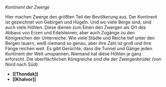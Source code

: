 *Kontinent der Zwerge*

Hier machen Zwerge den größten Teil der Bevölkerung aus. Der Kontinent ist gezeichnet von Gebirgen und Hügeln. Und wo viele Berge sind, sind auch viele Höhlen. Diese dienen zum Einen den Zwergen als Ort des Abbaus von Erzen und Edelsteinen, aber auch Zugänge zu den Königreichen der Unterreiche. Wie viele Städte und Reiche tief unter den Bergen lauern, weiß niemand so genau, aber ihre Zahl ist groß und ihre Fänge reichen weit. Es gibt Gerüchte, dass die Tunnel und Gänge jeden Kontinent der Welt umspannen. Niemand hat diese Höhlen je ganz erforscht.
Die oberflächlichen Königreiche sind die der Zwergenbrüder (von Nord nach Süd):
- **[[Thondak]]**
- **[[Khalvor]]**
